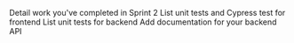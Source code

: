 Detail work you've completed in Sprint 2
List unit tests and Cypress test for frontend
List unit tests for backend
Add documentation for your backend API